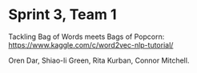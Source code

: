 # Sprint 3, Team 1
Tackling Bag of Words meets Bags of Popcorn: https://www.kaggle.com/c/word2vec-nlp-tutorial/

Oren Dar, Shiao-li Green, Rita Kurban, Connor Mitchell.
